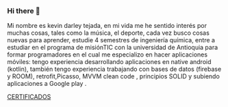 ### Hi there 👋

<!--
**kevindives/kevindives** is a ✨ _special_ ✨ repository because its `README.md` (this file) appears on your GitHub profile. -->

Mi nombre es kevin darley tejada, en mi vida me he sentido interés por muchas cosas, tales como la música, el deporte, cada vez busco cosas nuevas para aprender,
estudie 4 semestres de ingeniería química, entre a estudiar en el programa de misiónTIC con la universidad de Antioquia para formar programadores
en el cual me especializo en hacer aplicaciones móviles: tengo experiencia desarrollando aplicaciones en native android (kotlin),
también tengo experiencia trabajando con bases de datos  (firebase y ROOM),
retrofit,Picasso, MVVM  clean code , principios SOLID y subiendo aplicaciones a Google play .

[CERTIFICADOS](https://drive.google.com/drive/folders/1EnCYJ1b9pz0d-fK4dvw50n00Eamcv4TD?usp=sharing)


